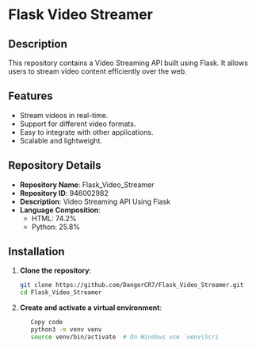# Flask Video Streamer

## Description
This repository contains a Video Streaming API built using Flask. It allows users to stream video content efficiently over the web.

## Features
- Stream videos in real-time.
- Support for different video formats.
- Easy to integrate with other applications.
- Scalable and lightweight.

## Repository Details
- **Repository Name**: Flask_Video_Streamer
- **Repository ID**: 946002982
- **Description**: Video Streaming API Using Flask
- **Language Composition**:
  - HTML: 74.2%
  - Python: 25.8%

## Installation

1. **Clone the repository**:
   ```bash
   git clone https://github.com/DangerCR7/Flask_Video_Streamer.git
   cd Flask_Video_Streamer

2. **Create and activate a virtual environment**:

   ```bash
      Copy code
      python3 -m venv venv
      source venv/bin/activate  # On Windows use `venv\Scri
